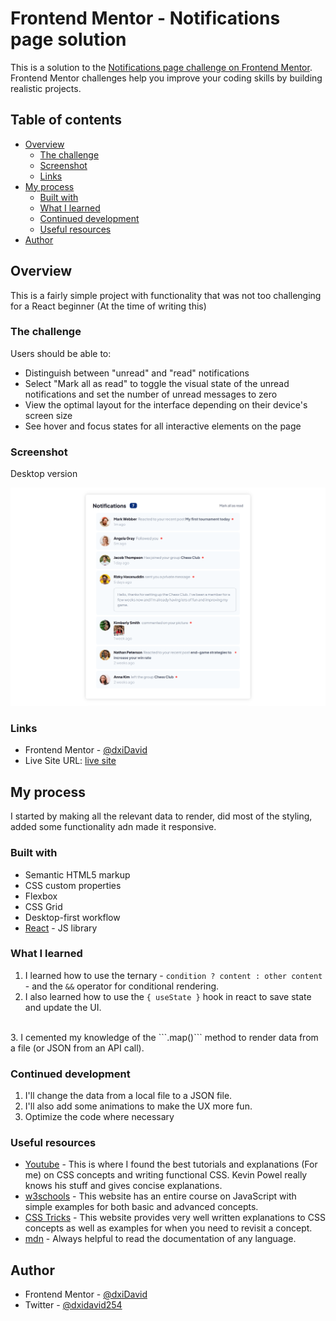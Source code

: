 # Frontend Mentor - Notifications page solution

This is a solution to the [Notifications page challenge on Frontend Mentor](https://www.frontendmentor.io/challenges/notifications-page-DqK5QAmKbC). Frontend Mentor challenges help you improve your coding skills by building realistic projects. 

## Table of contents

- [Overview](#overview)
  - [The challenge](#the-challenge)
  - [Screenshot](#screenshot)
  - [Links](#links)
- [My process](#my-process)
  - [Built with](#built-with)
  - [What I learned](#what-i-learned)
  - [Continued development](#continued-development)
  - [Useful resources](#useful-resources)
- [Author](#author)



## Overview

This is a fairly simple project with functionality that was not too challenging for a React beginner (At the time of writing this)

### The challenge

Users should be able to:

- Distinguish between "unread" and "read" notifications
- Select "Mark all as read" to toggle the visual state of the unread notifications and set the number of unread messages to zero
- View the optimal layout for the interface depending on their device's screen size
- See hover and focus states for all interactive elements on the page

### Screenshot

Desktop version

![](./src/assets/screenshot.png)

### Links

- Frontend Mentor - [@dxiDavid](https://www.frontendmentor.io/profile/dxiDavid)
- Live Site URL: [live site](https://notifications-page-component.pages.dev/)

## My process

I started by making all the relevant data to render, did most of the styling, added some functionality adn made it responsive.

### Built with

- Semantic HTML5 markup
- CSS custom properties
- Flexbox
- CSS Grid
- Desktop-first workflow
- [React](https://reactjs.org/) - JS library


### What I learned

1. I learned how to use the ternary - ```condition ? content : other content ``` - and the ```&&``` operator for conditional rendering.
2. I also learned how to use the ```{ useState }``` hook in react to save state and update the UI.
<br>
3. I cemented my knowledge of the ```.map()``` method to render data from a file (or JSON from an API call).

### Continued development

1. I'll change the data from a local file to a JSON file. 
2. I'll also add some animations to make the UX more fun.
3. Optimize the code where necessary

### Useful resources

- [Youtube](https://www.youtube.com/@KevinPowell) - This is where I found the best tutorials and explanations (For me) on CSS concepts and      writing functional CSS. Kevin Powel really knows his stuff and gives concise explanations.
- [w3schools](https://w3schools.com) - This website has an entire course on JavaScript with simple examples for both basic and advanced concepts.
- [CSS Tricks](https://css-tricks.com/) - This website provides very well written explanations to CSS concepts as well as examples for when you need to revisit a concept.
- [mdn](https://developer.mozilla.org/en-US/) - Always helpful to read the documentation of any language.

## Author

- Frontend Mentor - [@dxiDavid](https://www.frontendmentor.io/profile/dxiDavid)
- Twitter - [@dxidavid254](https://www.twitter.com/dxidavid254)


